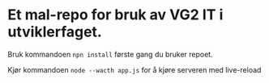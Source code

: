 # Et mal-repo for bruk av VG2 IT i utviklerfaget.

Bruk kommandoen `npn install` første gang du bruker repoet.

Kjør kommandoen `node --wacth app.js` for å kjøre serveren med live-reload
